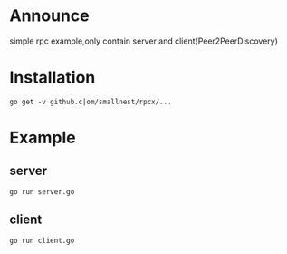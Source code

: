 # Announce
simple rpc example,only contain server and client(Peer2PeerDiscovery)
# Installation
`go get -v github.c|om/smallnest/rpcx/...`
# Example
## server
`go run server.go`
## client 
`go run client.go` 